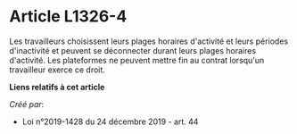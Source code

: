 # Article L1326-4

Les travailleurs choisissent leurs plages horaires d'activité et leurs périodes d'inactivité et peuvent se déconnecter durant
leurs plages horaires d'activité. Les plateformes ne peuvent mettre fin au contrat lorsqu'un travailleur exerce ce droit.

**Liens relatifs à cet article**

_Créé par_:

  - Loi n°2019-1428 du 24 décembre 2019 - art. 44
